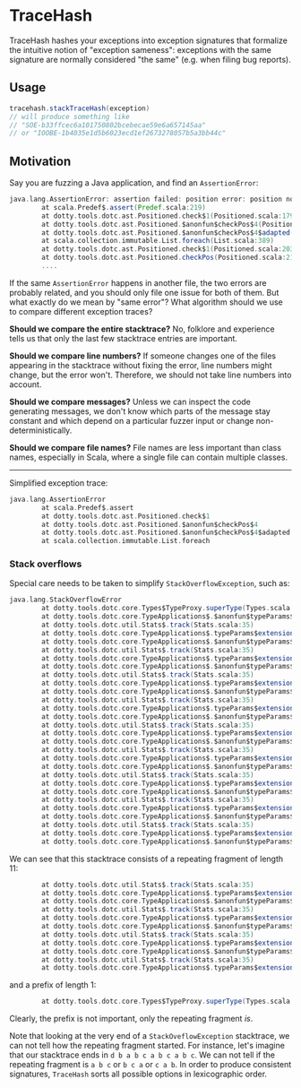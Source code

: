 # TraceHash
TraceHash hashes your exceptions into exception signatures that formalize the intuitive notion of "exception sameness": exceptions with the same signature are normally considered "the same" (e.g. when filing bug reports).

## Usage

```scala
tracehash.stackTraceHash(exception)
// will produce something like
// "SOE-b33ffcec6a101750802bcebecae59e6a657145aa"
// or "IOOBE-1b4035e1d5b6023ecd1ef2673278057b5a3bb44c"
```

## Motivation

Say you are fuzzing a Java application, and find an `AssertionError`:

```scala
java.lang.AssertionError: assertion failed: position error: position not set for Ident(<error>) # 5299
        at scala.Predef$.assert(Predef.scala:219)
        at dotty.tools.dotc.ast.Positioned.check$1(Positioned.scala:179)
        at dotty.tools.dotc.ast.Positioned.$anonfun$checkPos$4(Positioned.scala:203)
        at dotty.tools.dotc.ast.Positioned.$anonfun$checkPos$4$adapted(Positioned.scala:203)
        at scala.collection.immutable.List.foreach(List.scala:389)
        at dotty.tools.dotc.ast.Positioned.check$1(Positioned.scala:203)
        at dotty.tools.dotc.ast.Positioned.checkPos(Positioned.scala:216)
        ....
```

If the same `AssertionError` happens in another file, the two errors are probably related, and you should only file one issue for both of them. But what exactly do we mean by "same error"? What algorithm should we
use to compare different exception traces?

**Should we compare the entire stacktrace?**
No, folklore and experience tells us that only the last few stacktrace entries are important.

**Should we compare line numbers?**
If someone changes one of the files appearing in the stacktrace without fixing the error, line numbers might change, but the error won't. Therefore, we should not take line numbers into account.

**Should we compare messages?**
Unless we can inspect the code generating messages, we don't know which parts of the message stay constant and which depend on a particular fuzzer input or change non-deterministically.

**Should we compare file names?**
File names are less important than class names, especially in Scala, where a single file can contain multiple classes.

---

Simplified exception trace:
```scala
java.lang.AssertionError
        at scala.Predef$.assert
        at dotty.tools.dotc.ast.Positioned.check$1
        at dotty.tools.dotc.ast.Positioned.$anonfun$checkPos$4
        at dotty.tools.dotc.ast.Positioned.$anonfun$checkPos$4$adapted
        at scala.collection.immutable.List.foreach
```

### Stack overflows

Special care needs to be taken to simplify `StackOverflowException`,
such as:

```scala
java.lang.StackOverflowError
        at dotty.tools.dotc.core.Types$TypeProxy.superType(Types.scala:1460)
        at dotty.tools.dotc.core.TypeApplications$.$anonfun$typeParams$extension$1(TypeApplications.scala:192)
        at dotty.tools.dotc.util.Stats$.track(Stats.scala:35)
        at dotty.tools.dotc.core.TypeApplications$.typeParams$extension(TypeApplications.scala:171)
        at dotty.tools.dotc.core.TypeApplications$.$anonfun$typeParams$extension$1(TypeApplications.scala:182)
        at dotty.tools.dotc.util.Stats$.track(Stats.scala:35)
        at dotty.tools.dotc.core.TypeApplications$.typeParams$extension(TypeApplications.scala:171)
        at dotty.tools.dotc.core.TypeApplications$.$anonfun$typeParams$extension$1(TypeApplications.scala:192)
        at dotty.tools.dotc.util.Stats$.track(Stats.scala:35)
        at dotty.tools.dotc.core.TypeApplications$.typeParams$extension(TypeApplications.scala:171)
        at dotty.tools.dotc.core.TypeApplications$.$anonfun$typeParams$extension$1(TypeApplications.scala:178)
        at dotty.tools.dotc.util.Stats$.track(Stats.scala:35)
        at dotty.tools.dotc.core.TypeApplications$.typeParams$extension(TypeApplications.scala:171)
        at dotty.tools.dotc.core.TypeApplications$.$anonfun$typeParams$extension$1(TypeApplications.scala:192)
        at dotty.tools.dotc.util.Stats$.track(Stats.scala:35)
        at dotty.tools.dotc.core.TypeApplications$.typeParams$extension(TypeApplications.scala:171)
        at dotty.tools.dotc.core.TypeApplications$.$anonfun$typeParams$extension$1(TypeApplications.scala:182)
        at dotty.tools.dotc.util.Stats$.track(Stats.scala:35)
        at dotty.tools.dotc.core.TypeApplications$.typeParams$extension(TypeApplications.scala:171)
        at dotty.tools.dotc.core.TypeApplications$.$anonfun$typeParams$extension$1(TypeApplications.scala:192)
        at dotty.tools.dotc.util.Stats$.track(Stats.scala:35)
        at dotty.tools.dotc.core.TypeApplications$.typeParams$extension(TypeApplications.scala:171)
        at dotty.tools.dotc.core.TypeApplications$.$anonfun$typeParams$extension$1(TypeApplications.scala:178)
        at dotty.tools.dotc.util.Stats$.track(Stats.scala:35)
        at dotty.tools.dotc.core.TypeApplications$.typeParams$extension(TypeApplications.scala:171)
        at dotty.tools.dotc.core.TypeApplications$.$anonfun$typeParams$extension$1(TypeApplications.scala:192)
        at dotty.tools.dotc.util.Stats$.track(Stats.scala:35)
        at dotty.tools.dotc.core.TypeApplications$.typeParams$extension(TypeApplications.scala:171)
        at dotty.tools.dotc.core.TypeApplications$.$anonfun$typeParams$extension$1(TypeApplications.scala:182)
```

We can see that this stacktrace consists of a repeating fragment of
length 11:
```scala
        at dotty.tools.dotc.util.Stats$.track(Stats.scala:35)
        at dotty.tools.dotc.core.TypeApplications$.typeParams$extension(TypeApplications.scala:171)
        at dotty.tools.dotc.core.TypeApplications$.$anonfun$typeParams$extension$1(TypeApplications.scala:182)
        at dotty.tools.dotc.util.Stats$.track(Stats.scala:35)
        at dotty.tools.dotc.core.TypeApplications$.typeParams$extension(TypeApplications.scala:171)
        at dotty.tools.dotc.core.TypeApplications$.$anonfun$typeParams$extension$1(TypeApplications.scala:192)
        at dotty.tools.dotc.util.Stats$.track(Stats.scala:35)
        at dotty.tools.dotc.core.TypeApplications$.typeParams$extension(TypeApplications.scala:171)
        at dotty.tools.dotc.core.TypeApplications$.$anonfun$typeParams$extension$1(TypeApplications.scala:178)
        at dotty.tools.dotc.util.Stats$.track(Stats.scala:35)
        at dotty.tools.dotc.core.TypeApplications$.typeParams$extension(TypeApplications.scala:171)
```

and a prefix of length 1:
```scala
        at dotty.tools.dotc.core.Types$TypeProxy.superType(Types.scala:1460)
```

Clearly, the prefix is not important, only the repeating fragment *is*.

Note that looking at the very end of a `StackOveflowException` stacktrace, we can not tell how the repeating fragment started. For instance, let's imagine that our stacktrace ends in `d b a b c a b c a b c`. We can not tell if the repeating fragment is `a b c` or `b c a` or `c a b`. In order to produce consistent signatures, `TraceHash` sorts all possible options in lexicographic order.
